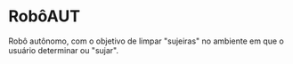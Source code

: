 # RobôAUT
Robô autônomo, com o objetivo de limpar "sujeiras" no ambiente em que o usuário determinar ou "sujar".

